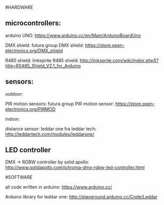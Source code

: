 #HARDWARE

## microcontrollers:

arduino UNO: https://www.arduino.cc/en/Main/ArduinoBoardUno

DMX shield: futura group DMX shield: https://store.open-electronics.org/DMX_shield

R485 shield: linksprite R485 shield: http://linksprite.com/wiki/index.php5?title=RS485_Shield_V2.1_for_Arduino

## sensors:

outdoor:

PIR motion sensors: futura group PIR motion sensor: https://store.open-electronics.org/PIRMOD

indoor:

distance sensor: leddar one fra leddar tech: http://leddartech.com/modules/leddarone/

## LED controller

DMX -> RGBW controller by solid apollo: http://www.solidapollo.com/ichroma-dmx-rgbw-led-controller.html

#SOFTWARE

all code written in arduino: https://www.arduino.cc/

Arduino library for leddar one: http://playground.arduino.cc/Code/Leddar